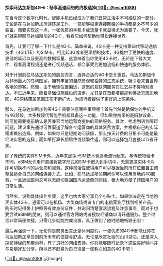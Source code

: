 **探索马达加斯加4G卡：畅享高速网络的终极选择[[TG💪+ @esim1088](https://t.me/s/esim1088)]**

在当今这个数字化时代，智能手机已经成为了我们日常生活中不可或缺的一部分。无论是在马达加斯加旅游还是工作，一部能够稳定连接网络的手机都是必不可少的装备。而要实现这一点，一张优质的手机卡或流量卡就显得尤为重要了。今天，我们就来聊聊马达加斯加的4G卡，看看它如何帮助你轻松连接世界。

首先，让我们了解一下什么是4G卡。简单来说，4G卡是一种支持第四代移动通信技术（4G LTE）的SIM卡。相比起3G或者更早期的技术，4G提供了更快的速度、更低的延迟以及更高的数据容量。这意味着当你使用4G卡时，无论是下载大文件、观看高清视频还是进行视频通话，都会享受到更加流畅和快速的服务体验。

对于计划前往马达加斯加的朋友而言，选择合适的4G卡至关重要。马达加斯加作为非洲最大的岛屿国家，拥有丰富的自然景观和独特的生态系统，吸引着来自世界各地的游客。然而，由于地理位置偏远，这里的互联网服务在过去并不算特别发达。不过近年来，随着基础设施建设的进步，尤其是在首都塔那那利佛及其周边地区，4G网络覆盖范围正在不断扩大，为旅行者提供了更好的上网条件。

那么，在马达加斯加购买4G卡需要注意哪些事项呢？首先当然是确保你的手机支持4G频段。大多数现代智能手机都具备这一功能，但如果你携带的是旧款设备，则可能需要提前确认是否兼容当地运营商提供的网络服务。其次，考虑到语言障碍问题，建议事先通过可靠渠道了解各个运营商的具体资费方案，并根据自己的实际需求做出选择。例如，如果你只是短期访问该国，那么按天计费的日租卡可能是最经济实惠的选择；而如果打算长期居住或频繁往返，则可以选择包月套餐以节省开支。

除了传统的实体SIM卡外，近年来虚拟eSIM技术也逐渐流行起来。与传统物理卡不同，eSIM允许用户直接将数字形式的SIM卡嵌入到手机中，无需更换实体卡片即可切换不同的运营商和服务。这种灵活性使得用户可以根据当前所在位置自由调整最适合自己的网络连接方式。比如，在马达加斯加期间你可以使用当地的4G服务，一旦返回国内又可以无缝切换回国内运营商的网络，极大地方便了跨国用户的日常生活。

当然啦，说到具体操作步骤，这里也给大家分享几个小贴士。如果你决定在当地购买实体4G卡，通常可以在机场、大型商场或者专门的电信营业厅找到相关产品。购买时记得带上护照等有效身份证件，并询问清楚激活流程及注意事项。而对于想要尝试eSIM的朋友，则可以通过官方网站或者授权经销商申请开通服务。整个过程非常简便快捷，只需几步就能完成设置，真正做到了随时随地畅联无阻！

最后再强调一下，无论你是商务出差还是休闲度假，一张优质的4G卡都能让你在马达加斯加享受到前所未有的便捷与舒适。无论是欣赏壮丽的山川湖泊，还是深入探访神秘的热带雨林，有了良好的网络支持，你将能够随时记录下这些美好瞬间并与亲朋好友分享。所以还不赶紧为自己准备一张称心如意的4G卡吧！

[[TG💪+ @esim1088](https://t.me/s/esim1088) ![Image](https://i.postimg.cc/4NQfJmqS/Snipaste-2025-05-13-00-14-12.png)]